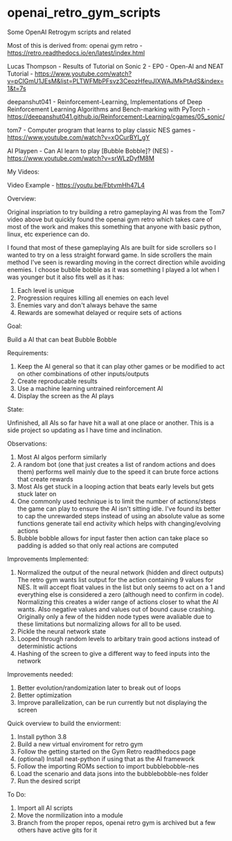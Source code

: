 # openai_retro_gym_scripts
Some OpenAI Retrogym scripts and related 


Most of this is derived from: 
openai gym retro - https://retro.readthedocs.io/en/latest/index.html

Lucas Thompson - Results of Tutorial on Sonic 2 - EP0 - Open-AI and NEAT Tutorial - https://www.youtube.com/watch?v=pClGmU1JEsM&list=PLTWFMbPFsvz3CeozHfeuJIXWAJMkPtAdS&index=1&t=7s

deepanshut041 - Reinforcement-Learning, Implementations of Deep Reinforcement Learning Algorithms and Bench-marking with PyTorch - https://deepanshut041.github.io/Reinforcement-Learning/cgames/05_sonic/

tom7 - Computer program that learns to play classic NES games - https://www.youtube.com/watch?v=xOCurBYI_gY

AI Playpen - Can AI learn to play [Bubble Bobble]? (NES) - https://www.youtube.com/watch?v=srWLzDyfM8M


My Videos:

Video Example - https://youtu.be/FbtvmHh47L4


Overview:

Original inspriation to try building a retro gameplaying AI was from the Tom7 video above but quickly found the openai gym retro which takes care of most of the work and makes this something that anyone with basic python, linux, etc experience can do. 

I found that most of these gameplaying AIs are built for side scrollers so I wanted to try on a less straight forward game. In side scrollers the main method I've seen is rewarding moving in the correct direction while avoiding enemies. I choose bubble bobble as it was something I played a lot when I was younger but it also fits well as it has:
1. Each level is unique
2. Progression requires killing all enemies on each level 
3. Enemies vary and don't always behave the same
4. Rewards are somewhat delayed or require sets of actions


Goal:

Build a AI that can beat Bubble Bobble


Requirements:

1. Keep the AI general so that it can play other games or be modified to act on other combinations of other inputs/outputs
2. Create reproducable results
3. Use a machine learning untrained reinforcement AI
4. Display the screen as the AI plays


State:

Unfinished, all AIs so far have hit a wall at one place or another. This is a side project so updating as I have time and inclination. 


Observations:

1. Most AI algos perform similarly 
2. A random bot (one that just creates a list of random actions and does them) performs well mainly due to the speed it can brute force actions that create rewards
3. Most AIs get stuck in a looping action that beats early levels but gets stuck later on
4. One commonly used technique is to limit the number of actions/steps the game can play to ensure the AI isn't sitting idle. I've found its better to cap the unrewarded steps instead of using an absolute value as some functions generate tail end activity which helps with changing/evolving actions
5. Bubble bobble allows for input faster then action can take place so padding is added so that only real actions are computed


Improvements Implemented:

1. Normalized the output of the neural network (hidden and direct outputs) 
	The retro gym wants list output for the action containing 9 values for NES. It will accept float values in the list but only seems to act on a 1 and everything else is considered a zero (although need to confirm in code). Normalizing this creates a wider range of actions closer to what the AI wants. Also negative values and values out of bound cause crashing.
	Originally only a few of the hidden node types were avaliable due to these limitations but normalizing allows for all to be used.
2. Pickle the neural network state 
3. Looped through random levels to arbitary train good actions instead of deterministic actions
4. Hashing of the screen to give a different way to feed inputs into the network


Improvements needed: 

1. Better evolution/randomization later to break out of loops
2. Better optimization
3. Improve parallelization, can be run currently but not displaying the screen 


Quick overview to build the enviorment:

1. Install python 3.8
2. Build a new virtual enviroment for retro gym
3. Follow the getting started on the Gym Retro readthedocs page
4. (optional) Install neat-python if using that as the AI framework
5. Follow the importing ROMs section to import bubblebobble-nes
6. Load the scenario and data jsons into the bubblebobble-nes folder
7. Run the desired script


To Do:

1. Import all AI scripts
2. Move the normilization into a module
3. Branch from the proper repos, openai retro gym is archived but a few others have active gits for it
